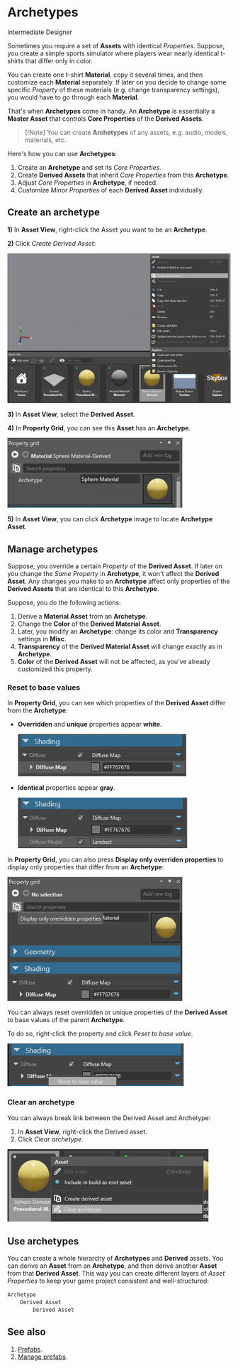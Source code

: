 # Archetypes

<span class="label label-doc-level">Intermediate</span>
<span class="label label-doc-audience">Designer</span>

Sometimes you require a set of **Assets** with identical _Properties_.
Suppose, you create a simple sports simulator where players wear nearly identical t-shirts that differ only in color.

You can create one t-shirt **Material**, copy it several times, and then customize each **Material** separately.
If later on you decide to change some specific _Property_ of these materials (e.g. change transparency settings),
you would have to go through each **Material**.

That's when **Archetypes** come in handy.
An **Archetype** is essentially a **Master Asset** that controls **Core Properties** of the **Derived Assets**.

> [!Note] You can create **Archetypes** of any assets, e.g. audio, models, materials, etc.

Here's how you can use **Archetypes**:

1. Create an **Archetype** and set its _Core Properties_.
2. Create **Derived Assets** that inherit _Core Properties_ from this **Archetype**.
3. Adjust _Core Properties_ in **Archetype**, if needed.
4. Customize _Minor Properties_ of each **Derived Asset** individually.

## Create an archetype

**1)** In **Asset View**, right-click the Asset you want to be an **Archetype**.

**2)** Click _Create Derived Asset_:

![Create Derived Asset](media/archetypes-create-derived-asset.png)

**3)** In **Asset View**, select the **Derived Asset**.

**4)** In **Property Grid**, you can see this **Asset** has an **Archetype**.

![Derived Asset in Property Grid](media/archetypes-archetype-in-property-grid.png)

**5)** In **Asset View**, you can click **Archetype** image to locate **Archetype Asset**.

## Manage archetypes
Suppose, you override a certain _Property_ of the **Derived Asset**.
If later on you change the _Same Property_ in **Archetype**, it won't affect the **Derived Asset**.
Any changes you make to an **Archetype** affect only properties of the **Derived Assets** that are identical to this **Archetype**.

Suppose, you do the following actions:

1. Derive a **Material Asset** from an **Archetype**.
2. Change the **Color** of the **Derived Material Asset**.
3. Later, you modify an **Archetype**: change its color and **Transparency** settings in **Misc**.
4. **Transparency** of the **Derived Material Asset** will change exactly as in **Archetype**.
5. **Color** of the **Derived Asset** will not be affected, as you've already customized this property.

### Reset to base values
In **Property Grid**, you can see which properties of the **Derived Asset** differ from the **Archetype**: 

* **Overridden** and **unique** properties appear **white**.

    ![Overriden properties appear white](media/archetypes-overriden-properties-appear-white.png) 

* **Identical** properties appear **gray**.

    ![Identical properties appear gray](media/archetypes-identical-properties-appear-gray.png) 

In **Property Grid**, you can also press **Display only overriden properties** to display only properties that differ from an **Archetype**:

![Display only overriden properties](media/archetypes-display-only-overriden-properties.png) 

You can always reset overridden or unique properties of the **Derived Asset** to base values of the parent **Archetype**.

To do so, right-click the property and click _Peset to base value_.

![Peset to base value](media/archetypes-reset-property-to-base-value.png)

### Clear an archetype
You can always break link between the Derived Asset and Archetype:

1. In **Asset View**, right-click the Derived asset.
2. Click _Clear archetype_.

![Clear Archetype](media/archetypes-clear-archetypes.png)

## Use archetypes

You can create a whole hierarchy of **Archetypes** and **Derived** assets.
You can derive an **Asset** from an **Archetype**, and then derive another **Asset** from that **Derived Asset**.
This way you can create different layers of _Asset Properties_ to keep your game project consistent and well-structured:

```cs
Archetype
    Derived Asset
        Derived Asset
```

## See also

1. [Prefabs](prefabs.md).
2. [Manage prefabs](manage-prefabs.md).
